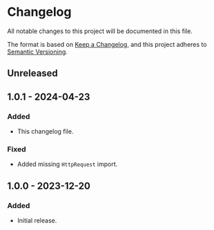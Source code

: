 # Changelog

All notable changes to this project will be documented in this file.

The format is based on [Keep a Changelog](https://keepachangelog.com/en/1.1.0/),
and this project adheres to [Semantic Versioning](https://semver.org/spec/v2.0.0.html).

## Unreleased

## 1.0.1 - 2024-04-23

### Added

- This changelog file.

### Fixed

- Added missing `HttpRequest` import.

## 1.0.0 - 2023-12-20

### Added

- Initial release.
